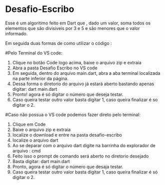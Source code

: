 # Desafio-Escribo

Esse é um algoritimo feito em Dart que , dado um valor, soma todos os elementos que são divisiveis por 3 e 5 e são menores que o valor informado.

Em seguida duas formas de como utilizar o código :

#Pelo Terminal  do VS code:
1. Clique no botão Code logo acima, baixe o arquivo zip e extraia
1. Abra a pasta Desafio Escribo no VS code 
2. Em seguida, dentro do arquivo main.dart, abra a aba terminal localizada na parte inferior da página.
3. Dessa forma o diretorio do arquivo já estará aberto bastando apenas digitar:  dart main.dart
4. Pronto! agora é só  digitar o número que deseja testar.
5. Caso queira testar outro valor basta digitar 1, caso queira finalizar é so digitar o 2.

#Caso não possua o VS code podemos fazer direto pelo terminal:
1. Clique em Code
2. Baixe o arquivo zip e extraia
4. localize o download e entre na pasta desafio-escribo
5. localize o arquivo dart 
6. Ao se deparar com o arquivo dart digite na barrinha do explorador de arquivo : cmd
7. Feito isso o prompt de comando será aberto no diretorio desejado
8. Basta digitar: dart main.dart
9. Pronto, agora é só digitar o número que desaja testar.
10. Caso queira testar outro valor basta digitar 1, caso queira finalizar é só digitar o 2.
